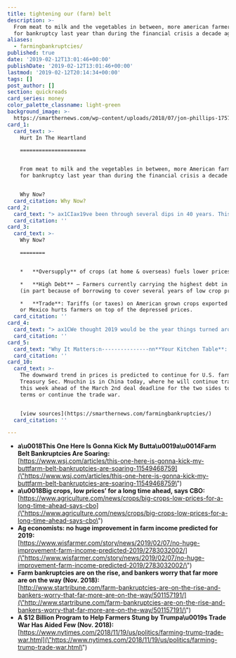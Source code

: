 ```yaml
---
title: tightening our (farm) belt
description: >-
  From meat to milk and the vegetables in between, more american farmers filed
  for bankruptcy last year than during the financial crisis a decade ago.
aliases:
  - farmingbankruptcies/
published: true
date: '2019-02-12T13:01:46+00:00'
publishDate: '2019-02-12T13:01:46+00:00'
lastmod: '2019-02-12T20:14:34+00:00'
tags: []
post_author: []
section: quickreads
card_series: money
color_palette_classname: light-green
background_image: >-
  https://smarthernews.com/wp-content/uploads/2018/07/jon-phillips-17576-unsplash-scaled.jpg
card_1:
  card_text: >-
    Hurt In The Heartland

    =====================


    From meat to milk and the vegetables in between, more American farmers filed
    for bankruptcy last year than during the financial crisis a decade ago.


    Why Now?
  card_citation: Why Now?
card_2:
  card_text: "> ax1CIax19ve been through several dips in 40 years. This one here is gonna kick my butt.ax1Dn> n> Kirk Duensing, Nebraska Farmer, who says low prices for soy & corn crops combined with high interest loans has left him more than $1M in debt. He has sold land and equipment to try to stay afloat."
  card_citation: ''
card_3:
  card_text: >-
    Why Now?

    ========


    *   **Oversupply** of crops (at home & overseas) fuels lower prices.

    *   **High Debt** – Farmers currently carrying the highest debt in 4 decades
    (in part because of borrowing to cover several years of low crop prices).

    *   **Trade**: Tariffs (or taxes) on American grown crops exported to China
    or Mexico hurts farmers on top of the depressed prices.
  card_citation: ''
card_4:
  card_text: "> ax1CWe thought 2019 would be the year things turned around. Then the trade dispute happened and that really put a damper on things.ax1Dn> n> Curt Hudnutt, Head of Rural Banking for Rabobank, one of the biggest U.S. farm lenders, warning bankruptcies among U.S. farmers will increase. The majority of farms lost money last year."
  card_citation: ''
card_5:
  card_text: "Why It Matters:n---------------nn**Your Kitchen Table**: _“…bankruptcies are climbing across swaths of the Midwest that produce much of the nationax19s grain and meat.”_ (WSJ)nn**Your Tax Dollars**: Pres. Trump created a $12B fund to help subsidize farmers impacted by trade disputes. Only a portion of the funds have been accessed."
  card_citation: ''
card_10:
  card_text: >-
    The downward trend in prices is predicted to continue for U.S. farmers. U.S.
    Treasury Sec. Mnuchin is in China today, where he will continue trade talks
    this week ahead of the March 2nd deal deadline for the two sides to set new
    terms or continue the trade war.


    [view sources](https://smarthernews.com/farmingbankruptcies/)
  card_citation: ''

---
```

*   **a\\u0018This One Here Is Gonna Kick My Butta\\u0019a\\u0014Farm Belt Bankruptcies Are Soaring:**  
    [https://www.wsj.com/articles/this-one-here-is-gonna-kick-my-buttfarm-belt-bankruptcies-are-soaring-11549468759](\"https://www.wsj.com/articles/this-one-here-is-gonna-kick-my-buttfarm-belt-bankruptcies-are-soaring-11549468759\")
*   **a\\u0018Big crops, low prices’ for a long time ahead, says CBO:**  
    [https://www.agriculture.com/news/crops/big-crops-low-prices-for-a-long-time-ahead-says-cbo](\"https://www.agriculture.com/news/crops/big-crops-low-prices-for-a-long-time-ahead-says-cbo\")
*   **Ag economists: no huge improvement in farm income predicted for 2019:**  
    [https://www.wisfarmer.com/story/news/2019/02/07/no-huge-improvement-farm-income-predicted-2019/2783032002/](\"https://www.wisfarmer.com/story/news/2019/02/07/no-huge-improvement-farm-income-predicted-2019/2783032002/\")
*   **Farm bankruptcies are on the rise, and bankers worry that far more are on the way (Nov. 2018):**  
    [http://www.startribune.com/farm-bankruptcies-are-on-the-rise-and-bankers-worry-that-far-more-are-on-the-way/501157191/](\"http://www.startribune.com/farm-bankruptcies-are-on-the-rise-and-bankers-worry-that-far-more-are-on-the-way/501157191/\")
*   **A $12 Billion Program to Help Farmers Stung by Trumpa\\u0019s Trade War Has Aided Few (Nov. 2018):**  
    [https://www.nytimes.com/2018/11/19/us/politics/farming-trump-trade-war.html](\"https://www.nytimes.com/2018/11/19/us/politics/farming-trump-trade-war.html\")